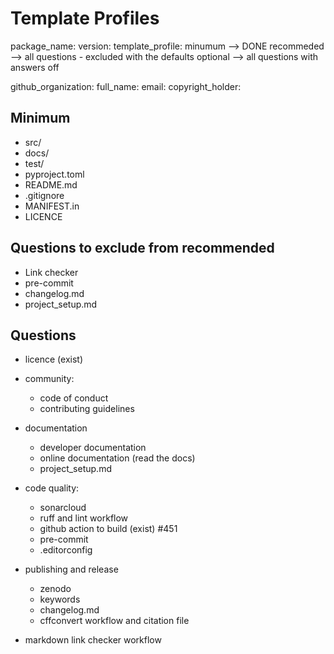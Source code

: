 # Template Profiles
package_name:
version:
template_profile:
  minumum --> DONE
  recommeded --> all questions - excluded with the defaults
  optional --> all questions with answers off

github_organization:
full_name:
email:
copyright_holder:



## Minimum

- src/
- docs/
- test/
- pyproject.toml
- README.md
- .gitignore
- MANIFEST.in
- LICENCE

## Questions to exclude from recommended
- Link checker
- pre-commit
- changelog.md
- project_setup.md

## Questions
- licence (exist)
  
- community:
  - code of conduct
  - contributing guidelines

- documentation
  - developer documentation
  - online documentation (read the docs)
  - project_setup.md
    
- code quality:
  - sonarcloud
  - ruff and lint workflow
  - github action to build (exist) #451
  - pre-commit
  - .editorconfig

- publishing and release
  - zenodo
  - keywords
  - changelog.md
  - cffconvert workflow and citation file

- markdown link checker workflow


  
